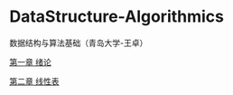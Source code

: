 # DataStructure-Algorithmics
数据结构与算法基础（青岛大学-王卓）

[第一章 绪论](https://github.com/Vuean/DataStructure-Algorithmics/tree/main/Chapter1%20Abstract)

[第二章 线性表](https://github.com/Vuean/DataStructure-Algorithmics/tree/main/Chapter2%20LinearList)